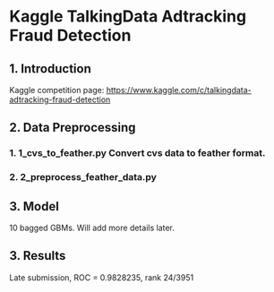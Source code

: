 # Kaggle TalkingData Adtracking Fraud Detection

## 1. Introduction
Kaggle competition page:
https://www.kaggle.com/c/talkingdata-adtracking-fraud-detection

## 2. Data Preprocessing
### 1. 1_cvs_to_feather.py Convert cvs data to feather format.
### 2. 2_preprocess_feather_data.py 
## 3. Model
10 bagged GBMs. Will add more details later.

## 3. Results
Late submission, ROC = 0.9828235, rank 24/3951
